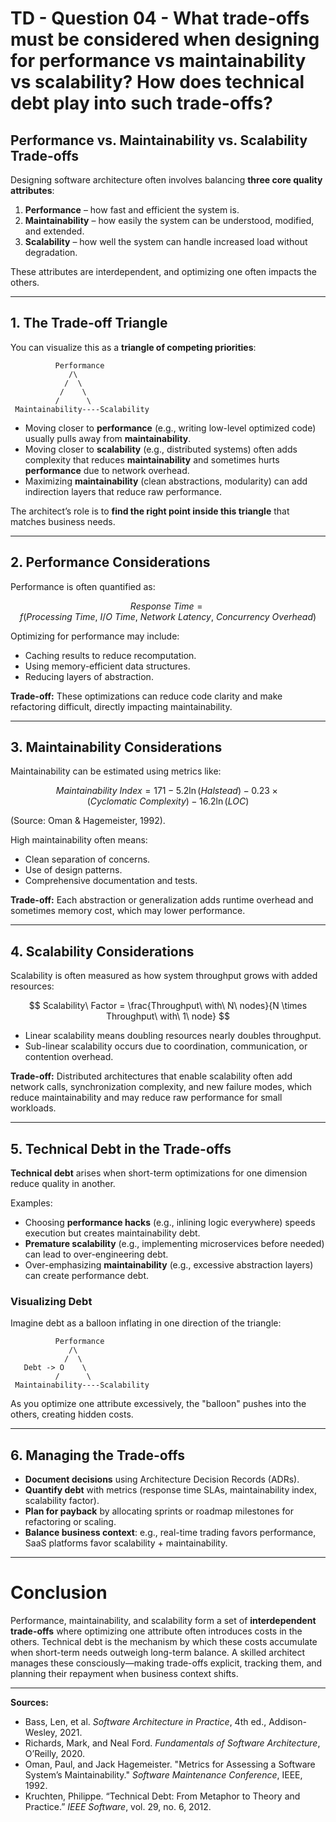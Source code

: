 # TD - Question 04 - What trade-offs must be considered when designing for performance vs maintainability vs scalability? How does technical debt play into such trade-offs?

## **Performance vs. Maintainability vs. Scalability Trade-offs**

Designing software architecture often involves balancing **three core quality attributes**:

1. **Performance** – how fast and efficient the system is.
2. **Maintainability** – how easily the system can be understood, modified, and extended.
3. **Scalability** – how well the system can handle increased load without degradation.

These attributes are interdependent, and optimizing one often impacts the others.

---

## **1. The Trade-off Triangle**

You can visualize this as a **triangle of competing priorities**:

```
          Performance
             /\
            /  \
           /    \
          /      \
 Maintainability----Scalability
```

* Moving closer to **performance** (e.g., writing low-level optimized code) usually pulls away from **maintainability**.
* Moving closer to **scalability** (e.g., distributed systems) often adds complexity that reduces **maintainability** and sometimes hurts **performance** due to network overhead.
* Maximizing **maintainability** (clean abstractions, modularity) can add indirection layers that reduce raw performance.

The architect’s role is to **find the right point inside this triangle** that matches business needs.

---

## **2. Performance Considerations**

Performance is often quantified as:

$$
Response\ Time = f(Processing\ Time,\ I/O\ Time,\ Network\ Latency,\ Concurrency\ Overhead)
$$

Optimizing for performance may include:

* Caching results to reduce recomputation.
* Using memory-efficient data structures.
* Reducing layers of abstraction.

**Trade-off:** These optimizations can reduce code clarity and make refactoring difficult, directly impacting maintainability.

---

## **3. Maintainability Considerations**

Maintainability can be estimated using metrics like:

$$
Maintainability\ Index = 171 - 5.2 \ln(Halstead) - 0.23 \times (Cyclomatic\ Complexity) - 16.2 \ln(LOC)
$$

(Source: Oman & Hagemeister, 1992).

High maintainability often means:

* Clean separation of concerns.
* Use of design patterns.
* Comprehensive documentation and tests.

**Trade-off:** Each abstraction or generalization adds runtime overhead and sometimes memory cost, which may lower performance.

---

## **4. Scalability Considerations**

Scalability is often measured as how system throughput grows with added resources:

$$
Scalability\ Factor = \frac{Throughput\ with\ N\ nodes}{N \times Throughput\ with\ 1\ node}
$$

* Linear scalability means doubling resources nearly doubles throughput.
* Sub-linear scalability occurs due to coordination, communication, or contention overhead.

**Trade-off:** Distributed architectures that enable scalability often add network calls, synchronization complexity, and new failure modes, which reduce maintainability and may reduce raw performance for small workloads.

---

## **5. Technical Debt in the Trade-offs**

**Technical debt** arises when short-term optimizations for one dimension reduce quality in another.

Examples:

* Choosing **performance hacks** (e.g., inlining logic everywhere) speeds execution but creates maintainability debt.
* **Premature scalability** (e.g., implementing microservices before needed) can lead to over-engineering debt.
* Over-emphasizing **maintainability** (e.g., excessive abstraction layers) can create performance debt.

### **Visualizing Debt**

Imagine debt as a balloon inflating in one direction of the triangle:

```
          Performance
             /\
            /  \
   Debt -> O    \
          /      \
 Maintainability----Scalability
```

As you optimize one attribute excessively, the "balloon" pushes into the others, creating hidden costs.

---

## **6. Managing the Trade-offs**

* **Document decisions** using Architecture Decision Records (ADRs).
* **Quantify debt** with metrics (response time SLAs, maintainability index, scalability factor).
* **Plan for payback** by allocating sprints or roadmap milestones for refactoring or scaling.
* **Balance business context**: e.g., real-time trading favors performance, SaaS platforms favor scalability + maintainability.

---

# **Conclusion**

Performance, maintainability, and scalability form a set of **interdependent trade-offs** where optimizing one attribute often introduces costs in the others. Technical debt is the mechanism by which these costs accumulate when short-term needs outweigh long-term balance. A skilled architect manages these consciously—making trade-offs explicit, tracking them, and planning their repayment when business context shifts.

---

**Sources:**

* Bass, Len, et al. *Software Architecture in Practice*, 4th ed., Addison-Wesley, 2021.
* Richards, Mark, and Neal Ford. *Fundamentals of Software Architecture*, O’Reilly, 2020.
* Oman, Paul, and Jack Hagemeister. "Metrics for Assessing a Software System’s Maintainability." *Software Maintenance Conference*, IEEE, 1992.
* Kruchten, Philippe. “Technical Debt: From Metaphor to Theory and Practice.” *IEEE Software*, vol. 29, no. 6, 2012.
